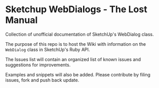 Sketchup WebDialogs - The Lost Manual
=====================================

Collection of unofficial documentation of SketchUp's WebDialog class.

The purpose of this repo is to host the Wiki with information on the
`WebDialog` class in SketchUp's Ruby API.

The Issues list will contain an organized list of known issues and
suggestions for improvements.

Examples and snippets will also be added. Please contribute by filing
issues, fork and push back update.
